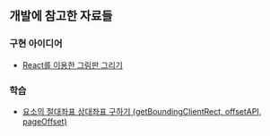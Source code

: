 ## 개발에 참고한 자료들

### 구현 아이디어

- [React를 이용한 그림판 그리기](https://www.youtube.com/watch?v=FLESHMJ-bI0)

### 학습

- [요소의 절대좌표 상대좌표 구하기 (getBoundingClientRect, offsetAPI, pageOffset)](https://mommoo.tistory.com/85)

